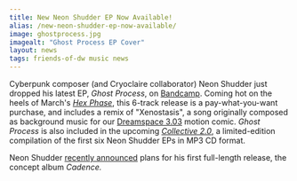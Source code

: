```yaml
---
title: New Neon Shudder EP Now Available!
alias: /new-neon-shudder-ep-now-available/
image: ghostprocess.jpg
imagealt: "Ghost Process EP Cover"
layout: news
tags: friends-of-dw music news
---
```


Cyberpunk composer (and Cryoclaire collaborator) Neon Shudder just dropped his latest EP, <em>Ghost Process</em>, on <a href="https://neonshudder.bandcamp.com/album/ghost-process" target="_blank">Bandcamp</a>. Coming hot on the heels of March's <em><a href="http://www.drugsandwires.fail/hex-phase-ep-released/" target="_blank">Hex Phase</a></em>, this 6-track release is a pay-what-you-want purchase, and includes a remix of "Xenostasis", a song originally composed as background music for our <a href="http://dreamspace.nfshost.com/ds3/ds3.html" target="_blank">Dreamspace 3.03</a> motion comic. <i>Ghost Process </i>is also included in the upcoming <em><a href="https://neonshudder.bandcamp.com/merch/collective-20" target="_blank">Collective 2.0</a></em>, a limited-edition compilation of the first six Neon Shudder EPs in MP3 CD format.

Neon Shudder <a href="http://signalrun.tumblr.com/post/122513626078/a-year-ago-i-made-post-saying-i-was-beginning-work" target="_blank">recently announced</a> plans for his first full-length release, the concept album <em>Cadence.</em>
